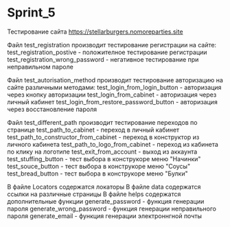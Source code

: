 # Sprint_5
Тестирование сайта https://stellarburgers.nomoreparties.site

Файл test_registration производит тестирование регистрации на сайте:
	test_registration_postive - положителное тестирование регистрации
	test_registration_wrong_password - негативное тестирование при неправильном пароле
		
Файл test_autorisation_method производит тестирование авторизацию на сайте различными методами:	
	test_login_from_login_button - авторизация через кнопку авторизации
	test_login_from_cabinet - авторизация через личный кабинет
	test_login_from_restore_password_button - авторизация через восстановление пароля
	
Файл test_different_path производит тестирование переходов по странице
	test_path_to_cabinet - переход в личный кабинет
	test_path_to_constructor_from_cabinet - переход в конструктор из личного кабинета
	test_path_to_logo_from_cabinet - переход из кабинета по клику на логотипе
	test_exit_from_account - выход из аккаунта
	test_stuffing_button - тест выбора в конструкоре меню "Начинки"
	test_souce_button - тест выбора в конструкоре меню "Соусы"
	test_bread_button - тест выбора в конструкоре меню "Булки"

В файле Locators содержатся локаторы
В файле data содержатся ссылки на различные страницы
В файле helps содержатся дополнительные функции
	generate_password - функция генерации пароля
	generate_wrong_password - функция генерации неправильного пароля
	generate_email - функция генерации электроннгной почты		